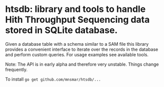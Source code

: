 # htsdb: library and tools to handle Hith Throughput Sequencing data stored in SQLite database.

Given a database table with a schema similar to a SAM file this library
provides a convenient interface to iterate over the records in the database
and perform custom queries. For usage examples see available tools.

Note: The API is in early alpha and therefore very unstable. Things change
frequently.

To install
`go get github.com/mnsmar/htsdb/...`
